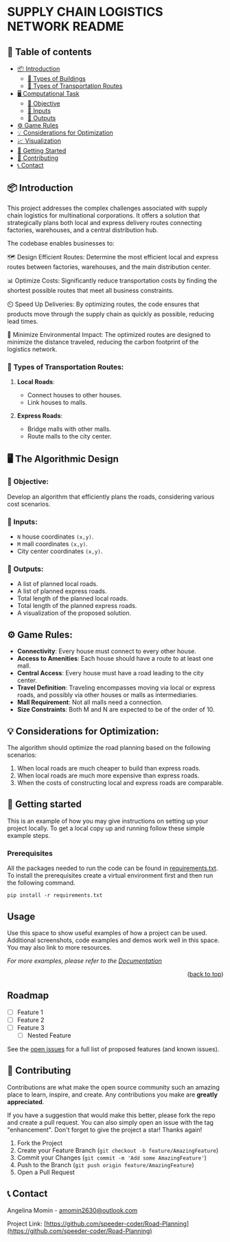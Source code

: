 # SUPPLY CHAIN LOGISTICS NETWORK README
## 📑 Table of contents

- [📦 Introduction](#-introduction)
  - [🏢 Types of Buildings](#-buildings)
  - [🚚 Types of Transportation Routes](#-road-types)
- [🖥️ Computational Task](#-computational-task)
  - [🎯 Objective](#-objective)
  - [📌 Inputs](#-inputs)
  - [📄 Outputs](#-outputs)
- [⚙️ Game Rules](#-game-rules)
- [💡 Considerations for Optimization](#-considerations-for-optimization)
- [📈 Visualization](#-visualization)
- [🚀 Getting Started](#-getting-started)
- [🤝 Contributing](#-contributing)
- [📞 Contact](#-contact)


<!-- INTRODUCTION -->
## 📦 Introduction
This project addresses the complex challenges associated with supply chain logistics for multinational corporations. 
It offers a solution that strategically plans both local and express delivery routes connecting factories, warehouses, 
and a central distribution hub.

The codebase enables businesses to:

  🗺️ Design Efficient Routes: Determine the most efficient local and express routes between factories, warehouses, 
  and the main distribution center.

  📊 Optimize Costs: Significantly reduce transportation costs by finding the shortest possible routes that 
  meet all business constraints.

  ⏲️ Speed Up Deliveries: By optimizing routes, the code ensures that products move through the supply chain as 
  quickly as possible, reducing lead times.

  🌿 Minimize Environmental Impact: The optimized routes are designed to minimize the distance traveled, 
  reducing the carbon footprint of the logistics network.

### 🚚 Types of Transportation Routes:

1. **Local Roads**: 
   - Connect houses to other houses.
   - Link houses to malls.
   
2. **Express Roads**:
   - Bridge malls with other malls.
   - Route malls to the city center.

<!-- ALGORITHMIC DESIGN -->
## 🖥️ The Algorithmic Design

### 🎯 Objective:
Develop an algorithm that efficiently plans the roads, considering various cost scenarios.

### 📌 Inputs:
- `N` house coordinates `(x,y)`.
- `M` mall coordinates `(x,y)`.
- City center coordinates `(x,y)`.

### 📄 Outputs:
- A list of planned local roads.
- A list of planned express roads.
- Total length of the planned local roads.
- Total length of the planned express roads.
- A visualization of the proposed solution.

<!-- GAME RULES -->
## ⚙️ Game Rules:

- **Connectivity**: Every house must connect to every other house.
- **Access to Amenities**: Each house should have a route to at least one mall.
- **Central Access**: Every house must have a road leading to the city center.
- **Travel Definition**: Traveling encompasses moving via local or express roads, and possibly via other houses or malls as intermediaries.
- **Mall Requirement**: Not all malls need a connection.
- **Size Constraints**: Both M and N are expected to be of the order of 10.

<!-- CONSIDERATIONS FOR OPTIMIZATION -->
## 💡 Considerations for Optimization:

The algorithm should optimize the road planning based on the following scenarios:
1. When local roads are much cheaper to build than express roads.
2. When local roads are much more expensive than express roads.
3. When the costs of constructing local and express roads are comparable.

<!-- GETTING STARTED -->
## 🚀 Getting started

This is an example of how you may give instructions on setting up your project locally.
To get a local copy up and running follow these simple example steps.

### Prerequisites

All the packages needed to run the code can be found in [requirements.txt](requirements.txt). To install the prerequisites create a virtual environment first and then run the following command.
  ```
  pip install -r requirements.txt 
  ```

<!-- USAGE EXAMPLES -->
## Usage

Use this space to show useful examples of how a project can be used. Additional screenshots, code examples and demos work well in this space. You may also link to more resources.

_For more examples, please refer to the [Documentation](https://example.com)_

<p align="right">(<a href="#readme-top">back to top</a>)</p>



<!-- ROADMAP -->
## Roadmap

- [ ] Feature 1
- [ ] Feature 2
- [ ] Feature 3
    - [ ] Nested Feature

See the [open issues](https://github.com/speeder-coder/Road-Planning/issues) for a full list of proposed features (and known issues).



<!-- CONTRIBUTING -->
## 🤝 Contributing

Contributions are what make the open source community such an amazing place to learn, inspire, and create. Any contributions you make are **greatly appreciated**.

If you have a suggestion that would make this better, please fork the repo and create a pull request. You can also simply open an issue with the tag "enhancement".
Don't forget to give the project a star! Thanks again!

1. Fork the Project
2. Create your Feature Branch (`git checkout -b feature/AmazingFeature`)
3. Commit your Changes (`git commit -m 'Add some AmazingFeature'`)
4. Push to the Branch (`git push origin feature/AmazingFeature`)
5. Open a Pull Request

<!-- CONTACT -->
## 📞 Contact

Angelina Momin - amomin2630@outlook.com

Project Link: [https://github.com/speeder-coder/Road-Planning](https://github.com/speeder-coder/Road-Planning)




